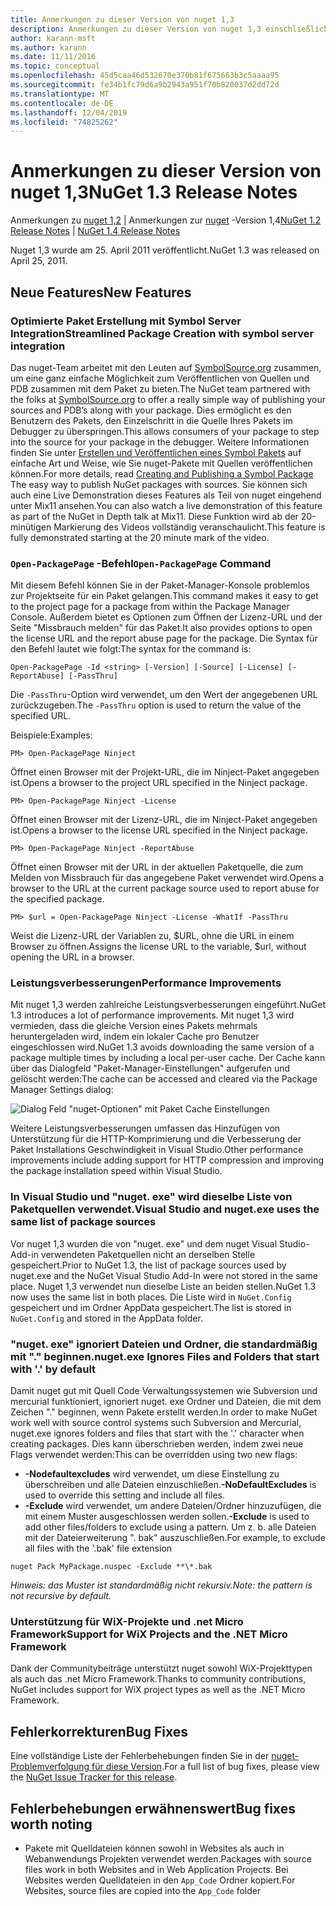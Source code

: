 ```yaml
---
title: Anmerkungen zu dieser Version von nuget 1,3
description: Anmerkungen zu dieser Version von nuget 1,3 einschließlich bekannter Probleme, Fehlerbehebungen, hinzugefügter Features und dcrs.
author: karann-msft
ms.author: karann
ms.date: 11/11/2016
ms.topic: conceptual
ms.openlocfilehash: 45d5caa46d532670e370b81f675663b3c5aaaa95
ms.sourcegitcommit: fe34b1fc79d6a9b2943a951f70b820037d2dd72d
ms.translationtype: MT
ms.contentlocale: de-DE
ms.lasthandoff: 12/04/2019
ms.locfileid: "74825262"
---
```

# <a name="nuget-13-release-notes"></a><span data-ttu-id="57e7c-103">Anmerkungen zu dieser Version von nuget 1,3</span><span class="sxs-lookup"><span data-stu-id="57e7c-103">NuGet 1.3 Release Notes</span></span>

<span data-ttu-id="57e7c-104">Anmerkungen zu [nuget 1,2](../release-notes/nuget-1.2.md) | Anmerkungen zur [nuget](../release-notes/nuget-1.4.md) -Version 1,4</span><span class="sxs-lookup"><span data-stu-id="57e7c-104">[NuGet 1.2 Release Notes](../release-notes/nuget-1.2.md) | [NuGet 1.4 Release Notes](../release-notes/nuget-1.4.md)</span></span>

<span data-ttu-id="57e7c-105">Nuget 1,3 wurde am 25. April 2011 veröffentlicht.</span><span class="sxs-lookup"><span data-stu-id="57e7c-105">NuGet 1.3 was released on April 25, 2011.</span></span>

## <a name="new-features"></a><span data-ttu-id="57e7c-106">Neue Features</span><span class="sxs-lookup"><span data-stu-id="57e7c-106">New Features</span></span>

### <a name="streamlined-package-creation-with-symbol-server-integration"></a><span data-ttu-id="57e7c-107">Optimierte Paket Erstellung mit Symbol Server Integration</span><span class="sxs-lookup"><span data-stu-id="57e7c-107">Streamlined Package Creation with symbol server integration</span></span>

<span data-ttu-id="57e7c-108">Das nuget-Team arbeitet mit den Leuten auf [SymbolSource.org](http://www.symbolsource.org/) zusammen, um eine ganz einfache Möglichkeit zum Veröffentlichen von Quellen und PDB zusammen mit dem Paket zu bieten.</span><span class="sxs-lookup"><span data-stu-id="57e7c-108">The NuGet team partnered with the folks at [SymbolSource.org](http://www.symbolsource.org/) to offer a really simple way of publishing your sources and PDB’s along with your package.</span></span> <span data-ttu-id="57e7c-109">Dies ermöglicht es den Benutzern des Pakets, den Einzelschritt in die Quelle Ihres Pakets im Debugger zu überspringen.</span><span class="sxs-lookup"><span data-stu-id="57e7c-109">This allows consumers of your package to step into the source for your package in the debugger.</span></span> <span data-ttu-id="57e7c-110">Weitere Informationen finden Sie unter [Erstellen und Veröffentlichen eines Symbol Pakets](../create-packages/symbol-packages.md) auf einfache Art und Weise, wie Sie nuget-Pakete mit Quellen veröffentlichen können.</span><span class="sxs-lookup"><span data-stu-id="57e7c-110">For more details, read [Creating and Publishing a Symbol Package](../create-packages/symbol-packages.md) The easy way to publish NuGet packages with sources.</span></span> <span data-ttu-id="57e7c-111">Sie können sich auch eine Live Demonstration dieses Features als Teil von nuget eingehend unter Mix11 ansehen.</span><span class="sxs-lookup"><span data-stu-id="57e7c-111">You can also watch a live demonstration of this feature as part of the NuGet in Depth talk at Mix11.</span></span> <span data-ttu-id="57e7c-112">Diese Funktion wird ab der 20-minütigen Markierung des Videos vollständig veranschaulicht.</span><span class="sxs-lookup"><span data-stu-id="57e7c-112">This feature is fully demonstrated starting at the 20 minute mark of the video.</span></span>

### <a name="open-packagepage-command"></a><span data-ttu-id="57e7c-113">`Open-PackagePage` -Befehl</span><span class="sxs-lookup"><span data-stu-id="57e7c-113">`Open-PackagePage` Command</span></span>

<span data-ttu-id="57e7c-114">Mit diesem Befehl können Sie in der Paket-Manager-Konsole problemlos zur Projektseite für ein Paket gelangen.</span><span class="sxs-lookup"><span data-stu-id="57e7c-114">This command makes it easy to get to the project page for a package from within the Package Manager Console.</span></span> <span data-ttu-id="57e7c-115">Außerdem bietet es Optionen zum Öffnen der Lizenz-URL und der Seite "Missbrauch melden" für das Paket.</span><span class="sxs-lookup"><span data-stu-id="57e7c-115">It also provides options to open the license URL and the report abuse page for the package.</span></span>
<span data-ttu-id="57e7c-116">Die Syntax für den Befehl lautet wie folgt:</span><span class="sxs-lookup"><span data-stu-id="57e7c-116">The syntax for the command is:</span></span>

    Open-PackagePage -Id <string> [-Version] [-Source] [-License] [-ReportAbuse] [-PassThru]

<span data-ttu-id="57e7c-117">Die `-PassThru`-Option wird verwendet, um den Wert der angegebenen URL zurückzugeben.</span><span class="sxs-lookup"><span data-stu-id="57e7c-117">The `-PassThru` option is used to return the value of the specified URL.</span></span>

<span data-ttu-id="57e7c-118">Beispiele:</span><span class="sxs-lookup"><span data-stu-id="57e7c-118">Examples:</span></span>

    PM> Open-PackagePage Ninject

<span data-ttu-id="57e7c-119">Öffnet einen Browser mit der Projekt-URL, die im Ninject-Paket angegeben ist.</span><span class="sxs-lookup"><span data-stu-id="57e7c-119">Opens a browser to the project URL specified in the Ninject package.</span></span>

    PM> Open-PackagePage Ninject -License

<span data-ttu-id="57e7c-120">Öffnet einen Browser mit der Lizenz-URL, die im Ninject-Paket angegeben ist.</span><span class="sxs-lookup"><span data-stu-id="57e7c-120">Opens a browser to the license URL specified in the Ninject package.</span></span>

    PM> Open-PackagePage Ninject -ReportAbuse

<span data-ttu-id="57e7c-121">Öffnet einen Browser mit der URL in der aktuellen Paketquelle, die zum Melden von Missbrauch für das angegebene Paket verwendet wird.</span><span class="sxs-lookup"><span data-stu-id="57e7c-121">Opens a browser to the URL at the current package source used to report abuse for the specified package.</span></span>

    PM> $url = Open-PackagePage Ninject -License -WhatIf -PassThru

<span data-ttu-id="57e7c-122">Weist die Lizenz-URL der Variablen zu, $URL, ohne die URL in einem Browser zu öffnen.</span><span class="sxs-lookup"><span data-stu-id="57e7c-122">Assigns the license URL to the variable, $url, without opening the URL in a browser.</span></span>

### <a name="performance-improvements"></a><span data-ttu-id="57e7c-123">Leistungsverbesserungen</span><span class="sxs-lookup"><span data-stu-id="57e7c-123">Performance Improvements</span></span>

<span data-ttu-id="57e7c-124">Mit nuget 1,3 werden zahlreiche Leistungsverbesserungen eingeführt.</span><span class="sxs-lookup"><span data-stu-id="57e7c-124">NuGet 1.3 introduces a lot of performance improvements.</span></span> <span data-ttu-id="57e7c-125">Mit nuget 1,3 wird vermieden, dass die gleiche Version eines Pakets mehrmals heruntergeladen wird, indem ein lokaler Cache pro Benutzer eingeschlossen wird.</span><span class="sxs-lookup"><span data-stu-id="57e7c-125">NuGet 1.3 avoids downloading the same version of a package multiple times by including a local per-user cache.</span></span> <span data-ttu-id="57e7c-126">Der Cache kann über das Dialogfeld "Paket-Manager-Einstellungen" aufgerufen und gelöscht werden:</span><span class="sxs-lookup"><span data-stu-id="57e7c-126">The cache can be accessed and cleared via the Package Manager Settings dialog:</span></span>

![Dialog Feld "nuget-Optionen" mit Paket Cache Einstellungen](./media/nuget-options.png)

<span data-ttu-id="57e7c-128">Weitere Leistungsverbesserungen umfassen das Hinzufügen von Unterstützung für die HTTP-Komprimierung und die Verbesserung der Paket Installations Geschwindigkeit in Visual Studio.</span><span class="sxs-lookup"><span data-stu-id="57e7c-128">Other performance improvements include adding support for HTTP compression and improving the package installation speed within Visual Studio.</span></span>

### <a name="visual-studio-and-nugetexe-uses-the-same-list-of-package-sources"></a><span data-ttu-id="57e7c-129">In Visual Studio und "nuget. exe" wird dieselbe Liste von Paketquellen verwendet.</span><span class="sxs-lookup"><span data-stu-id="57e7c-129">Visual Studio and nuget.exe uses the same list of package sources</span></span>

<span data-ttu-id="57e7c-130">Vor nuget 1,3 wurden die von "nuget. exe" und dem nuget Visual Studio-Add-in verwendeten Paketquellen nicht an derselben Stelle gespeichert.</span><span class="sxs-lookup"><span data-stu-id="57e7c-130">Prior to NuGet 1.3, the list of package sources used by nuget.exe and the NuGet Visual Studio Add-In were not stored in the same place.</span></span> <span data-ttu-id="57e7c-131">Nuget 1,3 verwendet nun dieselbe Liste an beiden stellen.</span><span class="sxs-lookup"><span data-stu-id="57e7c-131">NuGet 1.3 now uses the same list in both places.</span></span> <span data-ttu-id="57e7c-132">Die Liste wird in `NuGet.Config` gespeichert und im Ordner AppData gespeichert.</span><span class="sxs-lookup"><span data-stu-id="57e7c-132">The list is stored in `NuGet.Config` and stored in the AppData folder.</span></span>

### <a name="nugetexe-ignores-files-and-folders-that-start-with--by-default"></a><span data-ttu-id="57e7c-133">"nuget. exe" ignoriert Dateien und Ordner, die standardmäßig mit "." beginnen.</span><span class="sxs-lookup"><span data-stu-id="57e7c-133">nuget.exe Ignores Files and Folders that start with '.' by default</span></span>

<span data-ttu-id="57e7c-134">Damit nuget gut mit Quell Code Verwaltungssystemen wie Subversion und mercurial funktioniert, ignoriert nuget. exe Ordner und Dateien, die mit dem Zeichen "." beginnen, wenn Pakete erstellt werden.</span><span class="sxs-lookup"><span data-stu-id="57e7c-134">In order to make NuGet work well with source control systems such Subversion and Mercurial, nuget.exe ignores folders and files that start with the '.' character when creating packages.</span></span> <span data-ttu-id="57e7c-135">Dies kann überschrieben werden, indem zwei neue Flags verwendet werden:</span><span class="sxs-lookup"><span data-stu-id="57e7c-135">This can be overridden using two new flags:</span></span>

* <span data-ttu-id="57e7c-136">__-Nodefaultexcludes__ wird verwendet, um diese Einstellung zu überschreiben und alle Dateien einzuschließen.</span><span class="sxs-lookup"><span data-stu-id="57e7c-136">__-NoDefaultExcludes__ is used to override this setting and include all files.</span></span>
* <span data-ttu-id="57e7c-137">__-Exclude__ wird verwendet, um andere Dateien/Ordner hinzuzufügen, die mit einem Muster ausgeschlossen werden sollen.</span><span class="sxs-lookup"><span data-stu-id="57e7c-137">__-Exclude__ is used to add other files/folders to exclude using a pattern.</span></span> <span data-ttu-id="57e7c-138">Um z. b. alle Dateien mit der Dateierweiterung ". bak" auszuschließen.</span><span class="sxs-lookup"><span data-stu-id="57e7c-138">For example, to exclude all files with the '.bak' file extension</span></span>

```cli
nuget Pack MyPackage.nuspec -Exclude **\*.bak
```  

<span data-ttu-id="57e7c-139">_Hinweis: das Muster ist standardmäßig nicht rekursiv._</span><span class="sxs-lookup"><span data-stu-id="57e7c-139">_Note: the pattern is not recursive by default._</span></span>

### <a name="support-for-wix-projects-and-the-net-micro-framework"></a><span data-ttu-id="57e7c-140">Unterstützung für WiX-Projekte und .net Micro Framework</span><span class="sxs-lookup"><span data-stu-id="57e7c-140">Support for WiX Projects and the .NET Micro Framework</span></span>

<span data-ttu-id="57e7c-141">Dank der Communitybeiträge unterstützt nuget sowohl WiX-Projekttypen als auch das .net Micro Framework.</span><span class="sxs-lookup"><span data-stu-id="57e7c-141">Thanks to community contributions, NuGet includes support for WiX project types as well as the .NET Micro Framework.</span></span>

## <a name="bug-fixes"></a><span data-ttu-id="57e7c-142">Fehlerkorrekturen</span><span class="sxs-lookup"><span data-stu-id="57e7c-142">Bug Fixes</span></span>

<span data-ttu-id="57e7c-143">Eine vollständige Liste der Fehlerbehebungen finden Sie in der [nuget-Problemverfolgung für diese Version](http://nuget.codeplex.com/workitem/list/advanced?keyword=&status=All&type=All&priority=All&release=NuGet%201.3&assignedTo=All&component=All&sortField=LastUpdatedDate&sortDirection=Descending&page=0).</span><span class="sxs-lookup"><span data-stu-id="57e7c-143">For a full list of bug fixes, please view the [NuGet Issue Tracker for this release](http://nuget.codeplex.com/workitem/list/advanced?keyword=&status=All&type=All&priority=All&release=NuGet%201.3&assignedTo=All&component=All&sortField=LastUpdatedDate&sortDirection=Descending&page=0).</span></span>

## <a name="bug-fixes-worth-noting"></a><span data-ttu-id="57e7c-144">Fehlerbehebungen erwähnenswert</span><span class="sxs-lookup"><span data-stu-id="57e7c-144">Bug fixes worth noting</span></span>

* <span data-ttu-id="57e7c-145">Pakete mit Quelldateien können sowohl in Websites als auch in Webanwendungs Projekten verwendet werden.</span><span class="sxs-lookup"><span data-stu-id="57e7c-145">Packages with source files work in both Websites and in Web Application Projects.</span></span>
<span data-ttu-id="57e7c-146">Bei Websites werden Quelldateien in den `App_Code` Ordner kopiert.</span><span class="sxs-lookup"><span data-stu-id="57e7c-146">For Websites, source files are copied into the `App_Code` folder</span></span>
